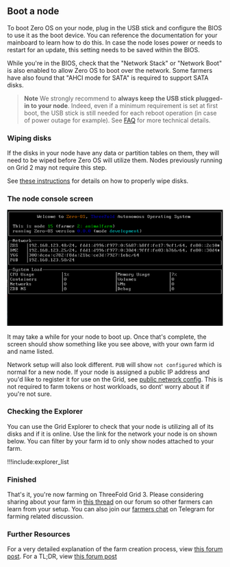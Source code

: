## Boot a node

To boot Zero OS on your node, plug in the USB stick and configure the BIOS to use it as the boot device. You can reference the documentation for your mainboard to learn how to do this. In case the node loses power or needs to restart for an update, this setting needs to be saved within the BIOS.

While you're in the BIOS, check that the "Network Stack" or "Network Boot" is also enabled to allow Zero OS to boot over the network. Some farmers have also found that "AHCI mode for SATA" is required to support SATA disks.

> __Note__
We strongly recommend to **always keep the USB stick plugged-in to your node**. Indeed, even if a minimum requirement is set at first boot, the USB stick is still needed for each reboot operation (in case of power outage for example). See [FAQ](https://library.threefold.me/info/manual/#/manual__faq?id=do-i-need-the-zero-os-bootstrap-image-drive-usb-or-cddvd-when-i-reboot-or-can-i-boot-zero-os-from-the-3node-main-hard-drive) for more technical details.

### Wiping disks

If the disks in your node have any data or partition tables on them, they will need to be wiped before Zero OS will utilize them. Nodes previously running on Grid 2 may not require this step.

See [these instructions](https://forum.threefold.io/t/how-to-clear-disks-for-diy-3nodes/987) for details on how to properly wipe disks.

### The node console screen

![zos-screen](img/zos_screen.png)

It may take a while for your node to boot up. Once that's complete, the screen should show something like you see above, with your own farm id and name listed.

Network setup will also look different. `PUB` will show `not configured` which is normal for a new node. If your node is assigned a public IP address and you'd like to register it for use on the Grid, see [public network config](public_config). This is not required to farm tokens or host workloads, so dont' worry about it if you're not sure.

### Checking the Explorer

You can use the Grid Explorer to check that your node is utilizing all of its disks and if it is online. Use the link for the network your node is on shown below. You can filter by your farm id to only show nodes attached to your farm.

!!!include:explorer_list

### Finished

That's it, you're now farming on ThreeFold Grid 3. Please considering sharing about your farm in [this thread](https://forum.threefold.io/t/lets-share-our-farming-setup/286) on our forum so other farmers can learn from your setup. You can also join our [farmers chat](https://t.me/threefoldfarmers) on Telegram for farming related discussion.

### Further Resources

For a very detailed explanation of the farm creation process, view [this forum post](https://forum.threefold.io/t/threefold-farming-guide-part-1/2989).
For a TL;DR, view [this forum post](https://forum.threefold.io/t/creating-a-farm-with-diy-nodes-tl-dr/3290)
